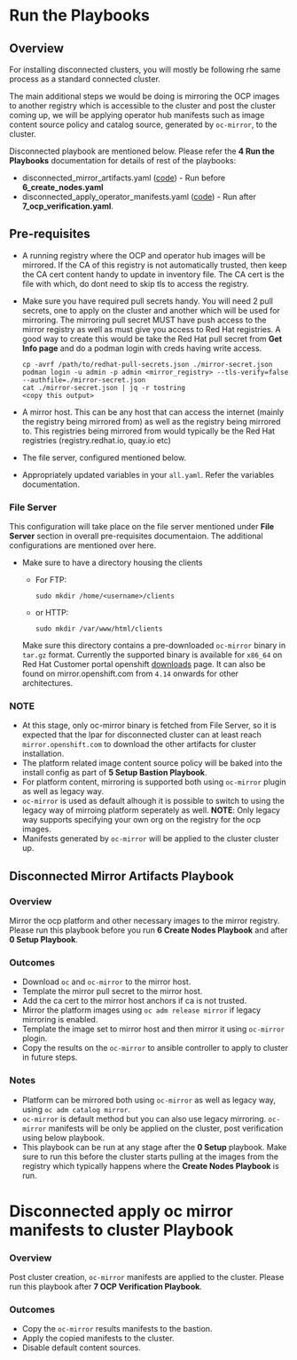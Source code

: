 # Run the Playbooks

## Overview

For installing disconnected clusters, you will mostly be following rhe same process as a standard connected cluster.

The main additional steps we would be doing is mirroring the OCP images to another registry which is accessible to
the cluster and post the cluster coming up, we will be applying operator hub manifests such as image content source
policy and catalog source, generated by `oc-mirror`, to the cluster.

Disconnected playbook are mentioned below. Please refer the **4 Run the Playbooks** documentation for details of rest of the playbooks:

* disconnected_mirror_artifacts.yaml ([code](https://github.com/IBM/Ansible-OpenShift-Provisioning/blob/main/playbooks/disconnected_mirror_artifacts.yaml)) - Run before **6_create_nodes.yaml**
* disconnected_apply_operator_manifests.yaml ([code](https://github.com/IBM/Ansible-OpenShift-Provisioning/blob/main/playbooks/disconnected_apply_operator_manifests.yaml)) - Run after **7_ocp_verification.yaml**.

## Pre-requisites

* A running registry where the OCP and operator hub images will be mirrored. If the CA of this registry is not automatically trusted, then keep the 
  CA cert content handy to update in inventory file. The CA cert is the file with which, do dont need to skip tls to access the registry.
* Make sure you have required pull secrets handy. You will need 2 pull secrets, one to apply on the cluster and another which will be used for 
  mirroring. The mirroring  pull secret MUST have push access to the mirror registry as well as must give you access to Red Hat registries. 
  A good way to create this would be take the Red Hat pull secret from **Get Info page** and do a podman login with creds having write access.

    ```
    cp -avrf /path/to/redhat-pull-secrets.json ./mirror-secret.json
    podman login -u admin -p admin <mirror_registry> --tls-verify=false --authfile=./mirror-secret.json
    cat ./mirror-secret.json | jq -r tostring
    <copy this output>
    ```

* A mirror host. This can be any host that can access the internet (mainly the registry being mirrored from) as well as the registry being mirrored to.
  This registries being mirrored from would typically be the Red Hat registries (registry.redhat.io, quay.io etc)
* The file server, configured mentioned below.
* Appropriately updated variables in your `all.yaml`. Refer the variables documentation.

### File Server

This configuration will take place on the file server mentioned under **File Server** section in overall pre-requisites documentaion. The additional
configurations are mentioned over here.

* Make sure to have a directory housing the clients

    * For FTP:

      ```
      sudo mkdir /home/<username>/clients
      ```

    * or HTTP:

      ```
      sudo mkdir /var/www/html/clients
      ```

  Make sure this directory contains a pre-downloaded `oc-mirror` binary in `tar.gz` format. Currently the supported binary is available for `x86_64` on Red Hat Customer portal openshift [downloads](https://console.redhat.com/openshift/downloads) page. It can also be found on mirror.openshift.com from `4.14` onwards for other architectures.

### NOTE

* At this stage, only oc-mirror binary is fetched from File Server, so it is expected that the lpar for disconnected cluster can at least reach `mirror.openshift.com` to download the
  other artifacts for cluster installation.
* The platform related image content source policy will be baked into the install config as part of **5 Setup Bastion Playbook**.
* For platform content, mirroring is supported both using `oc-mirror` plugin as well as legacy way. 
* `oc-mirror` is used as default alhough it is possible to switch to using the legacy way of mirroing platform seperately as well. **NOTE**: Only legacy way supports specifying your own org on the registry for the ocp images.
* Manifests generated by `oc-mirror` will be applied to the cluster cluster up.

## Disconnected Mirror Artifacts Playbook

### Overview

Mirror the ocp platform and other necessary images to the mirror registry. Please run this playbook before you run **6 Create Nodes Playbook** and after
**0 Setup Playbook**.

### Outcomes

* Download `oc` and `oc-mirror` to the mirror host.
* Template the mirror pull secret to the mirror host.
* Add the ca cert to the mirror host anchors if ca is not trusted.
* Mirror the platform images using `oc adm release mirror` if legacy mirroring is enabled.
* Template the image set to mirror host and then mirror it using `oc-mirror` plogin.
* Copy the results on the `oc-mirror` to ansible controller to apply to cluster in future steps.

### Notes

* Platform can be mirrored both using `oc-mirror` as well as legacy way, using `oc adm catalog mirror`.
* `oc-mirror` is default method but you can also use legacy mirroring. `oc-mirror` manifests will be only be applied on the cluster, post verification using below playbook.
* This playbook can be run at any stage after the **0 Setup** playbook. Make sure to run this before the cluster starts pulling at the images from the registry 
  which typically happens where the **Create Nodes Playbook** is run.

# Disconnected apply oc mirror manifests to cluster Playbook

### Overview

Post cluster creation, `oc-mirror` manifests are applied to the cluster. Please run this playbook after **7 OCP Verification Playbook**.

### Outcomes

* Copy the `oc-mirror` results manifests to the bastion.
* Apply the copied manifests to the cluster.
* Disable default content sources.

